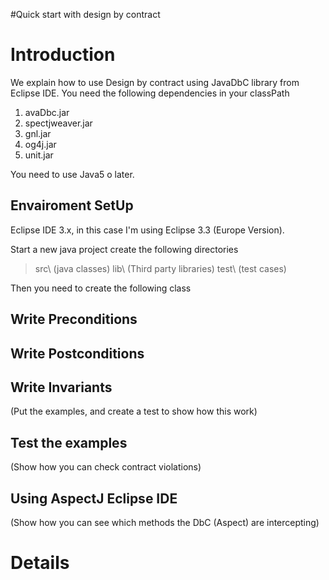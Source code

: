 #Quick start with design by contract

# Introduction #
We explain how to use Design by contract using JavaDbC library from Eclipse IDE.
You need the following dependencies in your classPath

  1. avaDbc.jar
  1. spectjweaver.jar
  1. gnl.jar
  1. og4j.jar
  1. unit.jar

You need to use Java5 o later.

## Envairoment SetUp ##
Eclipse IDE 3.x, in this case I'm using Eclipse 3.3 (Europe Version).

Start a new java project
create the following directories

> src\ (java classes)
> lib\ (Third party libraries)
> test\ (test cases)

Then you need to create the following class

## Write Preconditions ##

## Write Postconditions ##

## Write Invariants ##

(Put the examples, and create a test to show how this work)


## Test the examples ##
(Show how you can check contract violations)


## Using AspectJ Eclipse IDE ##
(Show how you can see which methods the DbC (Aspect) are intercepting)












# Details #
